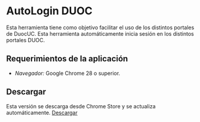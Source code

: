 AutoLogin DUOC
==============

Esta herramienta tiene como objetivo facilitar el uso de los distintos portales de DuocUC. Esta herramienta automáticamente inicia sesión en los distintos portales DUOC.

Requerimientos de la aplicación
-------------------------------
 - *Navegador:* Google Chrome 28 o superior.

Descargar
---------
Esta versión se descarga desde Chrome Store y se actualiza automáticamente.
[Descargar](https://chrome.google.com/webstore/detail/autologin-duoc/ocgohpmpnacbidlolnddbilpfmbnlndm)